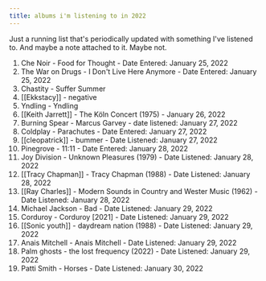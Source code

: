 ```yaml
---
title: albums i'm listening to in 2022
---
```


Just a running list that's periodically updated with something I've listened to. And maybe a note attached to it. Maybe not.

1. Che Noir - Food for Thought - Date Entered: January 25, 2022
1. The War on Drugs - I Don't Live Here Anymore - Date Entered: January 25, 2022
1. Chastity - Suffer Summer
1. [[Ekkstacy]] - negative
1. Yndling - Yndling
1. [[Keith Jarrett]] - The Köln Concert (1975) - January 26, 2022
1. Burning Spear - Marcus Garvey - date listened: January 27, 2022
1. Coldplay - Parachutes  - Date Entered: January 27, 2022
1. [[cleopatrick]] - bummer - Date Listened: January 27, 2022
1. Pinegrove - 11:11  - Date Entered: January 28, 2022
1. Joy Division - Unknown Pleasures (1979) - Date Listened: January 28, 2022
1. [[Tracy Chapman]] - Tracy Chapman (1988)  - Date Listened: January 28, 2022
1. [[Ray Charles]] - Modern Sounds in Country and Wester Music (1962) - Date Listened: January 28, 2022
1. Michael Jackson - Bad  - Date Listened: January 29, 2022
1. Corduroy - Corduroy [2021] - Date Listened: January 29, 2022
1. [[Sonic youth]] - daydream nation (1988) - Date Listened: January 29, 2022
1. Anais Mitchell -  Anais Mitchell - Date Listened: January 29, 2022
1. Palm ghosts - the lost frequency (2022) - Date Listened: January 29, 2022
1. Patti Smith - Horses - Date Listened: January 30, 2022
